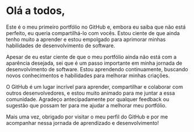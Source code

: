 # Olá a todos,

Este é o meu primeiro portfólio no GitHub e, embora eu saiba que não está perfeito, eu queria compartilhá-lo com vocês. Estou ciente de que ainda tenho muito a aprender e estou empolgado para aprimorar minhas habilidades de desenvolvimento de software.

Apesar de eu estar ciente de que o meu portfólio ainda não está com a aparência desejada, sei que é um passo importante em minha jornada de desenvolvimento de software. Estou aprendendo continuamente, buscando novos conhecimentos e habilidades para melhorar minhas criações.

O GitHub é um lugar incrível para aprender, compartilhar e colaborar com outros desenvolvedores, e estou muito animado para me juntar a essa comunidade. Agradeço antecipadamente por qualquer feedback ou sugestão que possam ter para me ajudar a melhorar meu portfólio.

Mais uma vez, obrigado por visitar o meu perfil do GitHub e por me acompanhar nessa jornada de aprendizado e desenvolvimento!